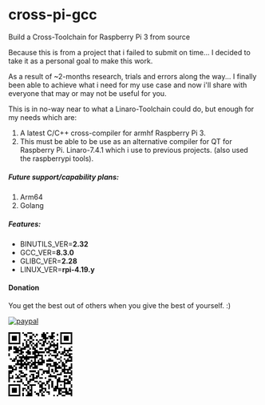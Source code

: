 # cross-pi-gcc
Build a Cross-Toolchain for Raspberry Pi 3 from source

Because  this is from a project that i failed to submit on time... I decided to take it as a personal goal to make this work.

As a result of ~2-months research, trials and errors along the way... I finally been able to achieve what i need for my use case
 and now i'll share with everyone that may or may not be useful for you.
 
This is in no-way near to what a Linaro-Toolchain could do, but enough for my needs which are:
  1. A latest C/C++ cross-compiler for armhf Raspberry Pi 3.
  2. This must be able to be use as an alternative compiler for QT for Raspberry Pi. Linaro-7.4.1 which i use to previous projects.
    (also used the raspberrypi tools).

##### Future support/capability plans:
  1. Arm64
  2. Golang

##### Features:
 * BINUTILS_VER=__2.32__
 * GCC_VER=__8.3.0__
 * GLIBC_VER=__2.28__
 * LINUX_VER=__rpi-4.19.y__





#### Donation
You get the best out of others when you give the best of yourself. :)

[![paypal](https://www.paypalobjects.com/en_US/i/btn/btn_donateCC_LG.gif)](https://www.paypal.com/cgi-bin/webscr?cmd=_s-xclick&hosted_button_id=MFLAEY2CXYTXG)

![QR paypal](https://raw.githubusercontent.com/a-DelaCruz/cross-pi-gcc/bc3e01e54bf90fccc3753686d3000d50e5d9fc07/QR_Code.png)
